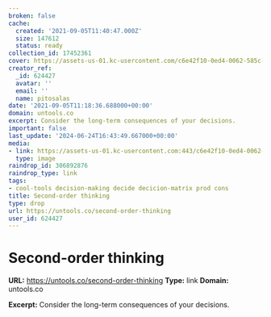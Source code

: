 ```yaml
---
broken: false
cache:
  created: '2021-09-05T11:40:47.000Z'
  size: 147612
  status: ready
collection_id: 17452361
cover: https://assets-us-01.kc-usercontent.com/c6e42f10-0ed4-0062-585c-b740aa1ad46c/5bbfb507-ef8b-4cc7-b56d-6071f5eeb178/second-order-icon.png
creator_ref:
  _id: 624427
  avatar: ''
  email: ''
  name: pitosalas
date: '2021-09-05T11:18:36.688000+00:00'
domain: untools.co
excerpt: Consider the long-term consequences of your decisions.
important: false
last_update: '2024-06-24T16:43:49.667000+00:00'
media:
- link: https://assets-us-01.kc-usercontent.com:443/c6e42f10-0ed4-0062-585c-b740aa1ad46c/5bbfb507-ef8b-4cc7-b56d-6071f5eeb178/second-order-icon.png
  type: image
raindrop_id: 306892876
raindrop_type: link
tags:
- cool-tools decision-making decide decicion-matrix prod cons
title: Second-order thinking
type: drop
url: https://untools.co/second-order-thinking
user_id: 624427
---
```


# Second-order thinking

**URL:** https://untools.co/second-order-thinking
**Type:** link
**Domain:** untools.co

**Excerpt:** Consider the long-term consequences of your decisions.
